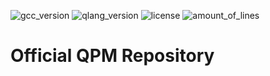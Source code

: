 ![gcc_version](https://img.shields.io/static/v1?label=gcc%20version&message=%3E=%207.4&color=&style=flat-square)
![qlang_version](https://img.shields.io/static/v1?label=qlang&message=0.1%20alpha&color=&style=flat-square)
![license](https://img.shields.io/github/license/Quantumatic-QPM/QPM?style=flat-square)
![amount_of_lines](https://img.shields.io/tokei/lines/github/Quantumatic-QPM/QPM?style=flat-square)
# Official QPM Repository
